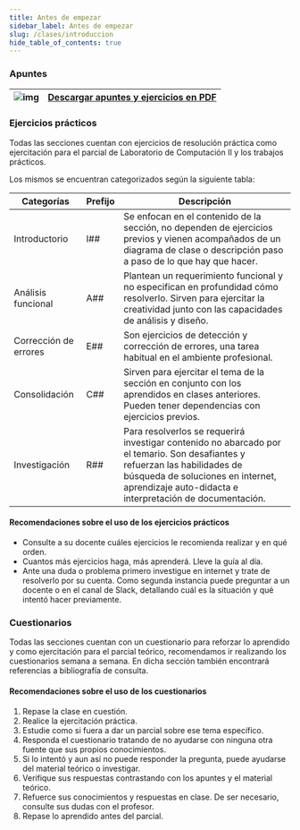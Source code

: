 ```yaml
---
title: Antes de empezar
sidebar_label: Antes de empezar
slug: /clases/introduccion
hide_table_of_contents: true
---
```


### Apuntes

| ![img](/img/download-pdf.png) | **[Descargar apuntes y ejercicios en PDF](/documentos/Programacion-II.pdf)** | 
| :-------------------------------------: | :---: |


### Ejercicios prácticos
Todas las secciones cuentan con ejercicios de resolución práctica como ejercitación para el parcial de Laboratorio de Computación II y los trabajos prácticos. 

Los mismos se encuentran categorizados según la siguiente tabla:

| Categorías               | Prefijo       | Descripción                                                                                                                                                                 |
| ------------------------ | ------------- | --------------------------------------------------------------------------------------------------------------------------------------------------------------------------- |
| Introductorio            | I##           | Se enfocan en el contenido de la sección, no dependen de ejercicios previos y vienen acompañados de un diagrama de clase o descripción paso a paso de lo que hay que hacer. |
| Análisis funcional       | A##           | Plantean un requerimiento funcional y no especifican en profundidad cómo resolverlo. Sirven para ejercitar la creatividad junto con las capacidades de análisis y diseño.   |
| Corrección de errores    | E##           | Son ejercicios de detección y corrección de errores, una tarea habitual en el ambiente profesional.                                                                         |
| Consolidación            | C##           | Sirven para ejercitar el tema de la sección en conjunto con los aprendidos en clases anteriores. Pueden tener dependencias con ejercicios previos.                          |
| Investigación            | R##           | Para resolverlos se requerirá investigar contenido no abarcado por el temario. Son desafiantes y refuerzan las habilidades de búsqueda de soluciones en internet, aprendizaje auto-didacta e interpretación de documentación. |

#### Recomendaciones sobre el uso de los ejercicios prácticos
+ Consulte a su docente cuáles ejercicios le recomienda realizar y en qué orden.
+ Cuantos más ejercicios haga, más aprenderá. Lleve la guía al día. 
+ Ante una duda o problema primero investigue en internet y trate de resolverlo por su cuenta. Como segunda instancia puede preguntar a un docente o en el canal de Slack, detallando cuál es la situación y qué intentó hacer previamente. 

### Cuestionarios
Todas las secciones cuentan con un cuestionario para reforzar lo aprendido y como ejercitación para el parcial teórico, recomendamos ir realizando los cuestionarios semana a semana. En dicha sección también encontrará referencias a bibliografía de consulta. 

#### Recomendaciones sobre el uso de los cuestionarios
1. Repase la clase en cuestión.
2. Realice la ejercitación práctica.
3. Estudie como si fuera a dar un parcial sobre ese tema específico.
4. Responda el cuestionario tratando de no ayudarse con ninguna otra fuente que sus propios
conocimientos.
5. Si lo intentó y aun así no puede responder la pregunta, puede ayudarse del material teórico o
investigar.
6. Verifique sus respuestas contrastando con los apuntes y el material teórico.
7. Refuerce sus conocimientos y respuestas en clase. De ser necesario, consulte sus dudas con el profesor.
8. Repase lo aprendido antes del parcial.